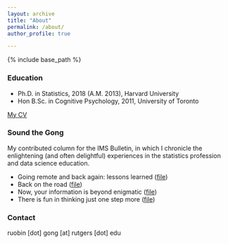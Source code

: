 ```yaml
---
layout: archive
title: "About"
permalink: /about/
author_profile: true

---
```


{% include base_path %}

### Education

* Ph.D. in Statistics, 2018 (A.M. 2013), Harvard University
* Hon B.Sc. in Cognitive Psychology, 2011, University of Toronto

[My CV](https://docs.google.com/viewer?url=https://github.com/RuobinGong/RuobinGong.github.io/blob/3b67fb65d7104babcc8b6a0c50e761775b5a7c81/files/RG-cv.pdf)


### Sound the Gong

My contributed column for the IMS Bulletin, in which I chronicle the enlightening (and often delightful) experiences in the statistics profession and data science education.

* Going remote and back again: lessons learned ([file](https://docs.google.com/viewer?url=https://github.com/RuobinGong/RuobinGong.github.io/blob/beb8baabea2c062c666200d46d1d936d90a72f76/files/Gong2021-IMS50-6.pdf))
* Back on the road ([file](https://docs.google.com/viewer?url=https://github.com/RuobinGong/RuobinGong.github.io/blob/beb8baabea2c062c666200d46d1d936d90a72f76/files/Gong2021-IMS50-3.pdf
))
* Now, your information is beyond enigmatic ([file](https://docs.google.com/viewer?url=https://github.com/RuobinGong/RuobinGong.github.io/blob/beb8baabea2c062c666200d46d1d936d90a72f76/files/Gong2020-IMS49-2.pdf))
* There is fun in thinking just one step more ([file](https://docs.google.com/viewer?url=https://github.com/RuobinGong/RuobinGong.github.io/blob/6e284ecbf799503d3c8e3409c3f6d4f747a3b106/files/Gong2018-IMS47-8.pdf))



### Contact

ruobin [dot] gong [at] rutgers [dot] edu
